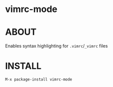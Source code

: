 # vimrc-mode

# ABOUT

Enables syntax highlighting for `.vimrc`/`_vimrc` files

# INSTALL

    M-x package-install vimrc-mode

